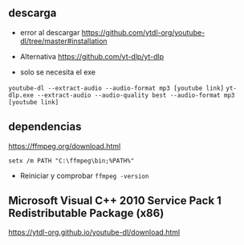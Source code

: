 

## descarga

- error al descargar
<https://github.com/ytdl-org/youtube-dl/tree/master#installation>

- Alternativa
<https://github.com/yt-dlp/yt-dlp>

- solo se necesita el exe

`youtube-dl --extract-audio --audio-format mp3 [youtube link]`
`yt-dlp.exe --extract-audio --audio-quality best --audio-format mp3 [youtube link]`

## dependencias
<https://ffmpeg.org/download.html>

`setx /m PATH "C:\ffmpeg\bin;%PATH%"` 
- Reiniciar y comprobar
`ffmpeg -version`

##  Microsoft Visual C++ 2010 Service Pack 1 Redistributable Package (x86)
<https://ytdl-org.github.io/youtube-dl/download.html>


